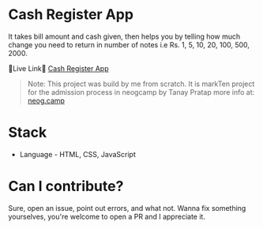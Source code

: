 # Cash Register App

It takes bill amount and cash given, then helps you by telling how much change you need to return in number of notes i.e Rs. 1, 5, 10, 20, 100, 500, 2000.

🔗Live Link🔗 [Cash Register App](https://cash-register-webapp.netlify.app/)

> Note: This project was build by me from scratch. It is markTen project for the admission process in neogcamp by Tanay Pratap more info at: [neog.camp](https://neog.camp)

# Stack

- Language - HTML, CSS, JavaScript

# Can I contribute?

Sure, open an issue, point out errors, and what not. Wanna fix something yourselves, you're welcome to open a PR and I appreciate it.
